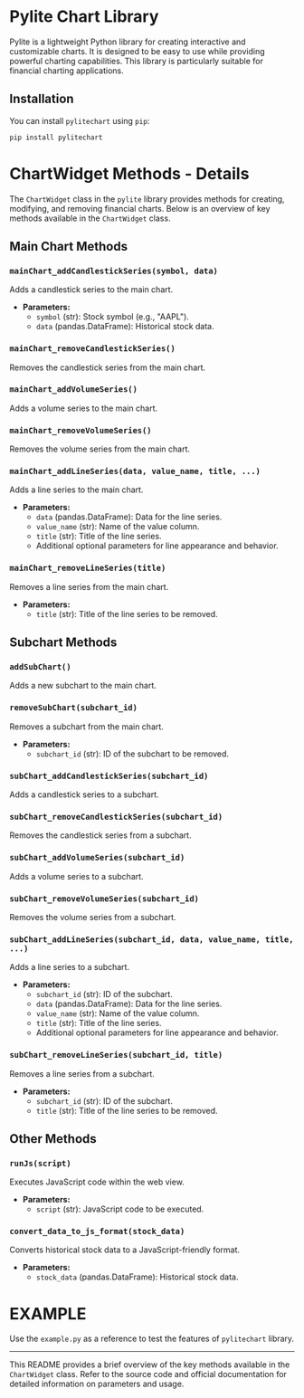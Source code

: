 # Pylite Chart Library

Pylite is a lightweight Python library for creating interactive and customizable charts. It is designed to be easy to use while providing powerful charting capabilities. This library is particularly suitable for financial charting applications.

## Installation

You can install `pylitechart` using `pip`:

```bash
pip install pylitechart
```

# ChartWidget Methods - Details

The `ChartWidget` class in the `pylite` library provides methods for creating, modifying, and removing financial charts. Below is an overview of key methods available in the `ChartWidget` class.

## Main Chart Methods

### `mainChart_addCandlestickSeries(symbol, data)`

Adds a candlestick series to the main chart.

- **Parameters:**
  - `symbol` (str): Stock symbol (e.g., "AAPL").
  - `data` (pandas.DataFrame): Historical stock data.

### `mainChart_removeCandlestickSeries()`

Removes the candlestick series from the main chart.

### `mainChart_addVolumeSeries()`

Adds a volume series to the main chart.

### `mainChart_removeVolumeSeries()`

Removes the volume series from the main chart.

### `mainChart_addLineSeries(data, value_name, title, ...)`

Adds a line series to the main chart.

- **Parameters:**
  - `data` (pandas.DataFrame): Data for the line series.
  - `value_name` (str): Name of the value column.
  - `title` (str): Title of the line series.
  - Additional optional parameters for line appearance and behavior.

### `mainChart_removeLineSeries(title)`

Removes a line series from the main chart.

- **Parameters:**
  - `title` (str): Title of the line series to be removed.

## Subchart Methods

### `addSubChart()`

Adds a new subchart to the main chart.

### `removeSubChart(subchart_id)`

Removes a subchart from the main chart.

- **Parameters:**
  - `subchart_id` (str): ID of the subchart to be removed.

### `subChart_addCandlestickSeries(subchart_id)`

Adds a candlestick series to a subchart.

### `subChart_removeCandlestickSeries(subchart_id)`

Removes the candlestick series from a subchart.

### `subChart_addVolumeSeries(subchart_id)`

Adds a volume series to a subchart.

### `subChart_removeVolumeSeries(subchart_id)`

Removes the volume series from a subchart.

### `subChart_addLineSeries(subchart_id, data, value_name, title, ...)`

Adds a line series to a subchart.

- **Parameters:**
  - `subchart_id` (str): ID of the subchart.
  - `data` (pandas.DataFrame): Data for the line series.
  - `value_name` (str): Name of the value column.
  - `title` (str): Title of the line series.
  - Additional optional parameters for line appearance and behavior.

### `subChart_removeLineSeries(subchart_id, title)`

Removes a line series from a subchart.

- **Parameters:**
  - `subchart_id` (str): ID of the subchart.
  - `title` (str): Title of the line series to be removed.

## Other Methods

### `runJs(script)`

Executes JavaScript code within the web view.

- **Parameters:**
  - `script` (str): JavaScript code to be executed.

### `convert_data_to_js_format(stock_data)`

Converts historical stock data to a JavaScript-friendly format.

- **Parameters:**
  - `stock_data` (pandas.DataFrame): Historical stock data.


# EXAMPLE
Use the `example.py` as a reference to test the features of `pylitechart` library.

---
This README provides a brief overview of the key methods available in the `ChartWidget` class. Refer to the source code and official documentation for detailed information on parameters and usage.
